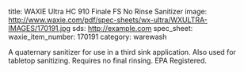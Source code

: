 title: WAXIE Ultra HC 910 Finale FS No Rinse Sanitizer
image: http://www.waxie.com/pdf/spec-sheets/wx-ultra/WXULTRA-IMAGES/170191.jpg
sds: http://example.com
spec_sheet: 
waxie_item_number: 170191
category: warewash

A quaternary sanitizer for use in a third sink application. Also used for tabletop sanitizing. Requires no final rinsing. EPA Registered.
